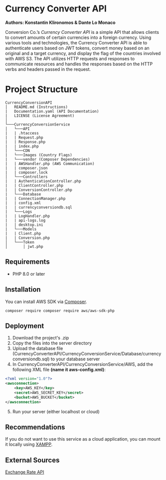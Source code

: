 # Currency Converter API
**Authors: Konstantin Klironomos & Dante Lo Monaco**

Conversion Co.’s _Currency Converter API_ is a simple API that allows clients to convert amounts of certain currencies into a foreign currency. Using various tools and technologies, the Currency Converter API is able to authenticate users based on JWT tokens, convert money based on an original and a target currency, and display the flag of the countries involved with AWS S3. The API utilizes HTTP requests and responses to communicate resources and handles the responses based on the HTTP verbs and headers passed in the request.

# Project Structure

```
CurrencyConversionAPI
│   README.md (Instructions)
|   Documentation.yaml (API Documentation)
|   LICENSE (License Agreement)
│	
└───CurrencyConversionService
│   └───API
|	| .htaccess
|	| Request.php
|	| Response.php
|	| index.php
│   └───CDN
|	└───Images (Country Flags)
|	└───vendor (Composer Dependencies)
|	| AWSHandler.php (AWS Communication)
|	| composer.json
|	| composer.lock
│   └───Controllers
|	| AuthenticationController.php
|	| ClientController.php
|	| ConversionController.php
|   └───Database
|	| ConnectionManager.php
|	| config.xml
|	| currencyconversiondb.sql
|   └───Logs
|	| LogHandler.php
|	| api-logs.log
|	| desktop.ini
|   └───Models
|	| Client.php
|	| Conversion.php
│   └───Token
│       │ jwt.php
```

## Requirements

- PHP 8.0 or later

## Installation

You can install AWS SDK via  [Composer](http://getcomposer.org/).
```
composer require composer require aws/aws-sdk-php
```

## Deployment

1. Download the project's .zip
2. Copy the files into the server directory
3. Upload the database file (CurrencyConverterAPI/CurrencyConversionService/Database/currencyconversiondb.sql) to your database server
4. In CurrencyConverterAPI/CurrencyConversionService/AWS, add the following XML file **(name it aws-config.xml)**: 
```xml
<?xml version="1.0"?>  
<awsconnection> 
	<key>AWS_KEY</key>  
	<secret>AWS_SECRET_KEY</secret>  
	<bucket>AWS_BUCKET</bucket>  
</awsconnection>
```
5. Run your server (either localhost or cloud)

## Recommendations

If you do not want to use this service as a cloud application, you can mount it locally using [XAMPP](apachefriends.org/index.html).

## External Sources

[Exchange Rate API](https://exchangeratesapi.io/)
